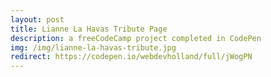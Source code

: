 ```yaml
---
layout: post
title: Lianne La Havas Tribute Page
description: a freeCodeCamp project completed in CodePen
img: /img/lianne-la-havas-tribute.jpg
redirect: https://codepen.io/webdevholland/full/jWogPN
---
```

